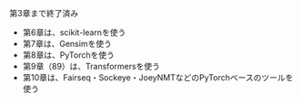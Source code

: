 第3章まで終了済み
- 第6章は、scikit-learnを使う
- 第7章は、Gensimを使う
- 第8章は、PyTorchを使う
- 第9章（89）は、Transformersを使う
- 第10章は、Fairseq・Sockeye・JoeyNMTなどのPyTorchベースのツールを使う

